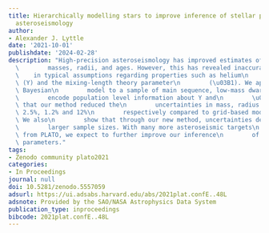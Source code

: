 ```yaml
---
title: Hierarchically modelling stars to improve inference of stellar properties with
  asteroseismology
author:
- Alexander J. Lyttle
date: '2021-10-01'
publishdate: '2024-02-28'
description: "High-precision asteroseismology has improved estimates of stellar\n\
  \        masses, radii, and ages. However, this has revealed inaccuracies\n    \
  \    in typical assumptions regarding properties such as helium\n        abundance\
  \ (Y) and the mixing-length theory parameter\n        (\u03B1). We applied a hierarchical\
  \ Bayesian\n        model to a sample of main sequence, low-mass dwarf stars to\n\
  \        encode population level information about Y and\n        \u03B1. We showed\
  \ that our method reduced the\n        uncertainties in mass, radius and age to\
  \ 2.5%, 1.2% and 12%\n        respectively compared to grid-based modelling methods.\
  \ We also\n        show that through our new method, uncertainties decrease with\n\
  \        larger sample sizes. With many more asteroseismic targets\n        expected\
  \ from PLATO, we expect to further improve our inference\n        of bulk stellar\
  \ parameters."
tags:
- Zenodo community plato2021
categories:
- In Proceedings
journal: null
doi: 10.5281/zenodo.5557059
adsurl: https://ui.adsabs.harvard.edu/abs/2021plat.confE..48L
adsnote: Provided by the SAO/NASA Astrophysics Data System
publication_type: inproceedings
bibcode: 2021plat.confE..48L
---
```

